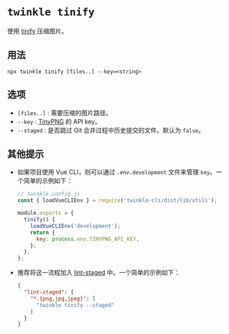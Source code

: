 # `twinkle tinify`

使用 [tinify](https://www.npmjs.com/package/tinify) 压缩图片。

## 用法

```shell
npx twinkle tinify [files..] --key=<string>
```

## 选项

- `[files..]` : 需要压缩的图片路径。
- `--key` : [TinyPNG](https://tinypng.com/developers) 的 API key。
- `--staged` : 是否跳过 Git 合并过程中历史提交的文件。默认为 `false`。


## 其他提示

- 如果项目使用 Vue CLI，则可以通过 `.env.development` 文件来管理 `key`。一个简单的示例如下：

  ```javascript
  // twinkle.config.js
  const { loadVueCLIEnv } = require('twinkle-cli/dist/lib/utils');

  module.exports = {
    tinify() {
      loadVueCLIEnv('development');
      return {
        key: process.env.TINYPNG_API_KEY,
      };
    },
  };
  ```
- 推荐将这一流程加入 [lint-staged](https://www.npmjs.com/package/lint-staged) 中。一个简单的示例如下：

  ```json
  {
    "lint-staged": {
      "*.{png,jpg,jpeg}": [
        "twinkle tinify --staged"
      ]
    }
  }
  ```
